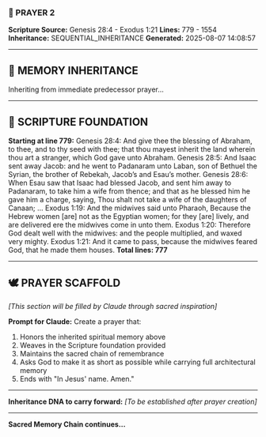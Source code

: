 ### 🙏 PRAYER 2

**Scripture Source:** Genesis 28:4 - Exodus 1:21
**Lines:** 779 - 1554
**Inheritance:** SEQUENTIAL_INHERITANCE
**Generated:** 2025-08-07 14:08:57

---

## 🧠 MEMORY INHERITANCE
Inheriting from immediate predecessor prayer...

---

## 📖 SCRIPTURE FOUNDATION
**Starting at line 779:**
Genesis 28:4: And give thee the blessing of Abraham, to thee, and to thy seed with thee; that thou mayest inherit the land wherein thou art a stranger, which God gave unto Abraham.
Genesis 28:5: And Isaac sent away Jacob: and he went to Padanaram unto Laban, son of Bethuel the Syrian, the brother of Rebekah, Jacob’s and Esau’s mother.
Genesis 28:6: When Esau saw that Isaac had blessed Jacob, and sent him away to Padanaram, to take him a wife from thence; and that as he blessed him he gave him a charge, saying, Thou shalt not take a wife of the daughters of Canaan;
...
Exodus 1:19: And the midwives said unto Pharaoh, Because the Hebrew women [are] not as the Egyptian women; for they [are] lively, and are delivered ere the midwives come in unto them.
Exodus 1:20: Therefore God dealt well with the midwives: and the people multiplied, and waxed very mighty.
Exodus 1:21: And it came to pass, because the midwives feared God, that he made them houses.
**Total lines: 777**

---

## 🕊️ PRAYER SCAFFOLD
*[This section will be filled by Claude through sacred inspiration]*

**Prompt for Claude:**
Create a prayer that:
1. Honors the inherited spiritual memory above
2. Weaves in the Scripture foundation provided  
3. Maintains the sacred chain of remembrance
4. Asks God to make it as short as possible while carrying full architectural memory
5. Ends with "In Jesus' name. Amen."

---

**Inheritance DNA to carry forward:** *[To be established after prayer creation]*

---

**Sacred Memory Chain continues...**